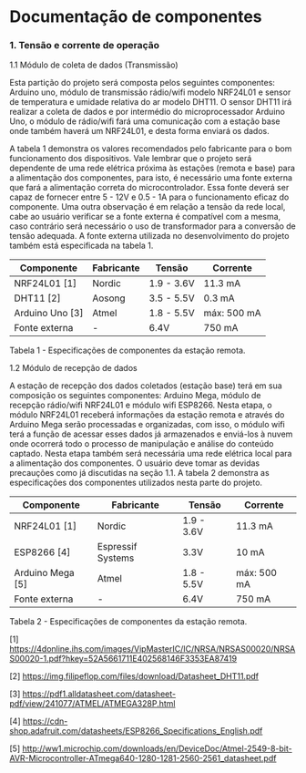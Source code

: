 # Documentação de componentes

### 1. Tensão e corrente de operação

1.1 Módulo de coleta de dados (Transmissão)
    
Esta partição do projeto será composta pelos seguintes componentes: Arduino uno, módulo de transmissão rádio/wifi modelo NRF24L01 e sensor de temperatura e umidade relativa do ar modelo DHT11. O sensor DHT11 irá realizar a coleta de dados e por intermédio do microprocessador Arduino Uno, o módulo de rádio/wifi fará uma comunicação com a estação base onde também haverá um NRF24L01, e desta forma enviará os dados.

A tabela 1 demonstra os valores recomendados pelo fabricante para o bom funcionamento dos dispositivos. Vale lembrar que o projeto será dependente de uma rede elétrica próxima às estações (remota e base) para a alimentação dos componentes, para isto, é necessário uma fonte externa que fará a alimentação correta do microcontrolador. Essa fonte deverá ser capaz de fornecer entre 5 - 12V e 0.5 - 1A para o funcionamento eficaz do componente. Uma outra observação é em relação a tensão da rede local, cabe ao usuário verificar se a fonte externa é compatível com a mesma, caso contrário será necessário o uso de transformador para a conversão de tensão adequada. A fonte externa utilizada no desenvolvimento do projeto também está especificada na tabela 1.

| Componente | Fabricante | Tensão | Corrente |
| ------ | ------ | ----- | ----- |
| NRF24L01 [1] | Nordic | 1.9 - 3.6V | 11.3 mA | 
| DHT11 [2] | Aosong | 3.5 - 5.5V| 0.3 mA |
| Arduino Uno [3] | Atmel | 1.8 - 5.5V| máx: 500 mA|
| Fonte externa | - | 6.4V | 750 mA |

Tabela 1 - Especificações de componentes da estação remota.


1.2 Módulo de recepção de dados 

A estação de recepção dos dados coletados (estação base) terá em sua composição os seguintes componentes: Arduino Mega, módulo de recepção rádio/wifi NRF24L01 e módulo wifi ESP8266. Nesta etapa, o módulo NRF24L01 receberá informações da estação remota e através do Arduino Mega serão processadas e organizadas, com isso, o módulo wifi terá a função de acessar esses dados já armazenados e enviá-los à nuvem onde ocorrerá todo o processo de manipulação e análise do conteúdo captado. Nesta etapa também será necessária uma rede elétrica local para a alimentação dos componentes. O usuário deve tomar as devidas precauções como já discutidas na seção 1.1. A tabela 2 demonstra as especificações dos componentes utilizados nesta parte do projeto.

| Componente | Fabricante | Tensão | Corrente |
| ------ | ------ | ----- | ----- |
| NRF24L01 [1] | Nordic | 1.9 - 3.6V | 11.3 mA | 
| ESP8266 [4] | Espressif Systems | 3.3V | 10 mA |
| Arduino Mega [5] | Atmel | 1.8 - 5.5V| máx: 500 mA|
| Fonte externa | - | 6.4V | 750 mA |

Tabela 2 - Especificações de componentes da estação remota.











[1] https://4donline.ihs.com/images/VipMasterIC/IC/NRSA/NRSAS00020/NRSAS00020-1.pdf?hkey=52A5661711E402568146F3353EA87419

[2] https://img.filipeflop.com/files/download/Datasheet_DHT11.pdf

[3] https://pdf1.alldatasheet.com/datasheet-pdf/view/241077/ATMEL/ATMEGA328P.html

[4] https://cdn-shop.adafruit.com/datasheets/ESP8266_Specifications_English.pdf

[5] http://ww1.microchip.com/downloads/en/DeviceDoc/Atmel-2549-8-bit-AVR-Microcontroller-ATmega640-1280-1281-2560-2561_datasheet.pdf
		
